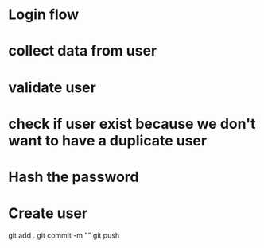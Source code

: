 # Login flow

# collect data from user
# validate user
# check if user exist because we don't want to have a duplicate user
# Hash the password
# Create user

git add .
git commit -m ""
git push

